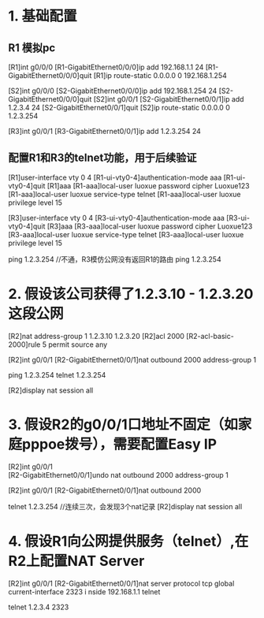 # 1. 基础配置

## R1 模拟pc
[R1]int g0/0/0
[R1-GigabitEthernet0/0/0]ip add 192.168.1.1 24
[R1-GigabitEthernet0/0/0]quit
[R1]ip route-static 0.0.0.0 0 192.168.1.254


[S2]int g0/0/0
[S2-GigabitEthernet0/0/0]ip add 192.168.1.254 24
[S2-GigabitEthernet0/0/0]quit
[S2]int g0/0/1
[S2-GigabitEthernet0/0/1]ip add 1.2.3.4 24
[S2-GigabitEthernet0/0/1]quit
[S2]ip route-static 0.0.0.0 0 1.2.3.254

[R3]int g0/0/1
[R3-GigabitEthernet0/0/1]ip add 1.2.3.254 24

## 配置R1和R3的telnet功能，用于后续验证
[R1]user-interface vty 0 4
[R1-ui-vty0-4]authentication-mode aaa
[R1-ui-vty0-4]quit
[R1]aaa
[R1-aaa]local-user luoxue password cipher Luoxue123
[R1-aaa]local-user luoxue service-type telnet
[R1-aaa]local-user luoxue privilege level 15

[R3]user-interface vty 0 4
[R3-ui-vty0-4]authentication-mode aaa
[R3-ui-vty0-4]quit
[R3]aaa
[R3-aaa]local-user luoxue password cipher Luoxue123
[R3-aaa]local-user luoxue service-type telnet
[R3-aaa]local-user luoxue privilege level 15

<R1>ping 1.2.3.254 //不通，R3模仿公网没有返回R1的路由
<S2>ping 1.2.3.254


# 2. 假设该公司获得了1.2.3.10 - 1.2.3.20 这段公网
[R2]nat address-group 1 1.2.3.10 1.2.3.20
[R2]acl 2000
[R2-acl-basic-2000]rule 5 permit source any

[R2]int g0/0/1
[R2-GigabitEthernet0/0/1]nat outbound 2000 address-group 1

<R1>ping 1.2.3.254
<R1>telnet 1.2.3.254

[R2]display nat session all


# 3. 假设R2的g0/0/1口地址不固定（如家庭pppoe拨号），需要配置Easy IP
[R2]int g0/0/1	
[R2-GigabitEthernet0/0/1]undo nat outbound 2000 address-group 1

[R2]int g0/0/1
[R2-GigabitEthernet0/0/1]nat outbound 2000

<R1>telnet 1.2.3.254 //连续三次，会发现3个nat记录
[R2]display nat session all


# 4. 假设R1向公网提供服务（telnet）,在R2上配置NAT Server
[R2]int g0/0/1
[R2-GigabitEthernet0/0/1]nat server protocol tcp global current-interface 2323 i
nside 192.168.1.1 telnet

<R3>telnet 1.2.3.4 2323

